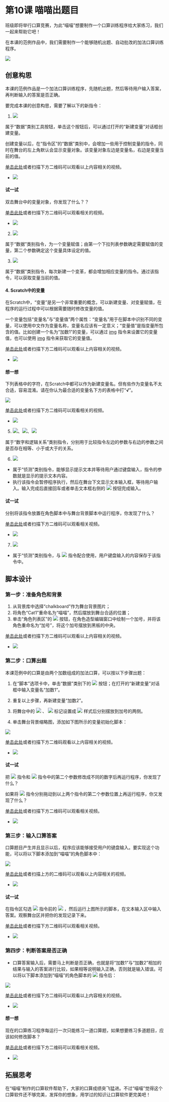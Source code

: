# 第10课  喵喵出题目



班级即将举行口算竞赛，为此“喵喵”想要制作一个口算训练程序给大家练习，我们一起来帮助它吧！

在本课的范例作品中，我们需要制作一个能够随机出题、自动批改的加法口算训练程序。

![](../../.gitbook/assets/scratch10-0.png)





## 创意构思

本课的范例作品是一个加法口算训练程序，先随机出题，然后等待用户输入答案，再判断输入的答案是否正确。



要完成本课的创意构思，需要了解以下的新指令：

1. ![](../../.gitbook/assets/scratch10-1.png)  

属于“数据”类别工具按钮，单击这个按钮后，可以通过打开的“新建变量”对话框创建变量。

创建变量以后，在“指令区”的“数据”类别中，会增加一些用于控制变量的指令，同时在舞台的左上角默认会显示变量对象。该变量对象左边是变量名，右边是变量当前的值。



[单击此处](http://haohaodada.com/video/a21001.php)或者扫描下方二维码可以观看以上内容相关的视频。

* ![](../../.gitbook/assets/a21001.png) 



 #### 试一试

 双击舞台中的变量对象，你发现了什么？？

[单击此处](http://haohaodada.com/video/a21002.php)或者扫描下方二维码可以观看相关的视频。

* ![](../../.gitbook/assets/a21002.png) 

   


2. ![](../../.gitbook/assets/scratch10-2.png) 

属于“数据”类别指令，为一个变量赋值；由第一个下拉列表参数确定需要赋值的变量，第二个参数确定这个变量具体设定的值。



3. ![](../../.gitbook/assets/scratch10-3.png) 

属于“数据”类别指令，每次新建一个变革，都会增加相应变量的指令。通过该指令，可以获取变量当前的值。



#### 4. Scratch中的变量

在Scratch中，“变量”是另一个非常重要的概念，可以新建变量、对变量赋值，在程序的运行过程中可以根据需要随时修改变量的值。

一个变量包括“变量名”与“变量值”两个属性：“变量名”用于在脚本中识别不同的变量，可以使用中文作为变量名称，变量名应该有一定意义；“变量值”是指变量所包含的值。比如创建一个名为“加数1”的变量，可以通过 [img](file:///C:\Users\蒋先华\AppData\Local\Temp\ksohtml\wpsC111.tmp.jpg) 指令来设置它的变量值，也可以使用 [img](file:///C:\Users\蒋先华\AppData\Local\Temp\ksohtml\wpsC122.tmp.jpg) 指令来获取它的变量值。



[单击此处](http://haohaodada.com/video/a21003.php)或者扫描下方二维码可以观看以上内容相关的视频。

* ![](../../.gitbook/assets/a21003.png) 



 #### 想一想

 下列表格中的字符，在Scratch中都可以作为新建变量名。但有些作为变量名不太合适，容易混淆。请在你认为最合适的变量名下方的表格中打“**√**”。

![](../../.gitbook/assets/scratch10-3b.png)

[单击此处](http://haohaodada.com/video/a21004.php)或者扫描下方二维码可以观看相关的视频。

* ![](../../.gitbook/assets/a21004.png) 

   

5. ![](../../.gitbook/assets/scratch10-4.png)、![](../../.gitbook/assets/scratch10-5.png)、![](../../.gitbook/assets/scratch10-6.png) 

属于“数字和逻辑关系”类别指令，分别用于比较指令左边的参数与右边的参数之间是否存在相等、小于或大于的关系。



6. ![](../../.gitbook/assets/scratch10-7.png) 

* 属于“侦测”类别指令，能够显示提示文本并等待用户通过键盘输入，指令的参数就是显示的提示文本内容。
* 执行该指令会暂停程序执行，然后在舞台下文显示文本输入框，等待用户输入。输入完成后直接回车或者单击文本框右侧的 ![](../../.gitbook/assets/scratch10-8.png) 按钮完成输入。



 #### 试一试

 分别将该指令放置在角色脚本中与舞台背景脚本中运行程序，你发现了什么？

 [单击此处](http://haohaodada.com/video/a21005.php)或者扫描下方二维码可以观看相关视频。

* ![](../../.gitbook/assets/a21005.png) 



7. ![](../../.gitbook/assets/scratch10-9.png) 

* 属于“侦测”类别指令，与 ![](../../.gitbook/assets/scratch10-7.png) 指令配合使用，用户键盘输入的内容保存于该指令中。



## 脚本设计

### 第一步：准备角色和背景

1. 从背景库中选择“chalkboard”作为舞台背景图片；
2. 将角色“Cat1”重命名为“喵喵”，然后摆放到舞台合适的位置；
3. 单击“角色列表区”的 ![](../../.gitbook/assets/scratch5-6.png) 按钮，在角色造型编辑窗口中绘制一个加号，并将该角色重命名为“加号”，将这个加号摆放到黑板的中央。



[单击此处](http://haohaodada.com/video/a21006.php)或者扫描下方二维码可以观看以上内容相关的视频。

* ![](../../.gitbook/assets/a21006.png) 





### 第二步：口算出题

本课范例中的口算是由两个加数组成的加法口算，可以按以下步骤出题：

1. 在“脚本”选项卡中，单击“数据”类别下的 ![](../../.gitbook/assets/scratch10-1.png) 按钮；在打开的“新建变量”对话框中输入变量名“加数1”。

2. 重复以上步骤，再新建变量“加数2”。

3. 将舞台中的 ![](../../.gitbook/assets/scratch10-10.png) 、 ![](../../.gitbook/assets/scratch10-11.png) 标记设置成 ![](../../.gitbook/assets/scratch10-12.png) 样式后分别摆放到加号的两侧。

4. 单击舞台背景缩略图，添加如下图所示的变量初始化脚本：

![](../../.gitbook/assets/scratch10-13.png)



[单击此处](http://haohaodada.com/video/a21007.php)或者扫描下方二维码观看以上内容相关的视频。

* ![](../../.gitbook/assets/a21007.png) 



 #### 试一试

 把 ![](../../.gitbook/assets/scratch10-14.png) 指令和 ![](../../.gitbook/assets/scratch10-15.png) 指令中的第二个参数修改成不同的数字后再运行程序，你发现了什么？

 如果将 ![](../../.gitbook/assets/scratch7-5.png) 指令分别拖动到以上两个指令的第二个参数位置上再运行程序，你又发现了什么？

[单击此处](http://haohaodada.com/video/a21008.php)或者扫描下方二维码可以观看相关视频。

* ![](../../.gitbook/assets/a21008.png) 





### 第三步：输入口算答案

口算题目产生并且显示以后，程序应该能够接受用户的键盘输入。要实现这个功能，可以将以下脚本添加到“喵喵”的角色脚本中：

![](../../.gitbook/assets/scratch10-16.png)



[单击此处](http://haohaodada.com/video/a21009.php)或者扫描上方的二维码可以观看以上内容相关的视频。

* ![](../../.gitbook/assets/a21009.png) 



 #### 试一试

 在指令区勾选 ![](../../.gitbook/assets/scratch10-9.png) 指令前的 ![](../../.gitbook/assets/scratch10-17.png) ，然后运行上图所示的脚本，在文本输入区中输入答案。观察舞台区并把你的发现记录下来。

 [单击此处](http://haohaodada.com/video/a21010.php)或者扫描下方二维码可以观看相关视频。

* ![](../../.gitbook/assets/a21010.png) 





### 第四步：判断答案是否正确

* 口算答案输入后，需要马上判断是否正确，也就是将“加数1”与“加数2”相加的结果与输入的答案进行比较，如果相等说明输入正确，否则就是输入错误。可以将以下脚本添加到“喵喵”的角色脚本的 ![](../../.gitbook/assets/scratch10-18.png) 指令后：

![](../../.gitbook/assets/scratch10-19.png)



[单击此处](http://haohaodada.com/video/a21011.php)或者扫描下方二维码可以观看以上内容相关的视频。

* ![](../../.gitbook/assets/a21011.png) 



 #### 想一想

 现在的口算练习程序每运行一次只能练习一道口算题，如果想要练习多道题目，应该如何修改脚本？

 [单击此处](http://haohaodada.com/video/a21012.php)或者扫描下方二维码可以观看相关视频。

* ![](../../.gitbook/assets/a21012.png) 





## 拓展思考

在“喵喵”制作的口算软件帮助下，大家的口算成绩突飞猛进。不过“喵喵”觉得这个口算软件还不够完美，发挥你的想象，用学过的知识让口算软件更完美吧！